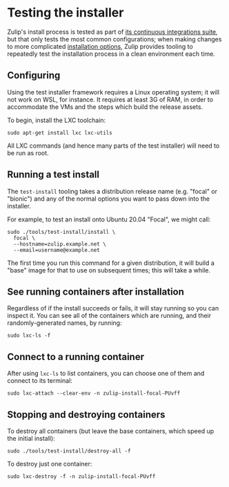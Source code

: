 # Testing the installer

Zulip's install process is tested as part of [its continuous
integrations suite][CI], but that only tests the most common
configurations; when making changes to more complicated [installation
options][installer-docs], Zulip provides tooling to repeatedly test
the installation process in a clean environment each time.

[CI]: https://github.com/zulip/zulip/actions/workflows/production-suite.yml?query=branch%3Amaster
[installer-docs]: ../production/install.md

## Configuring

Using the test installer framework requires a Linux operating system;
it will not work on WSL, for instance.  It requires at least 3G of
RAM, in order to accommodate the VMs and the steps which build the
release assets.

To begin, install the LXC toolchain:
```
sudo apt-get install lxc lxc-utils
```

All LXC commands (and hence many parts of the test installer) will
need to be run as root.

## Running a test install

The `test-install` tooling takes a distribution release name
(e.g. "focal" or "bionic") and any of the normal options you want to pass down
into the installer.

For example, to test an install onto Ubuntu 20.04 "Focal", we might
call:
```
sudo ./tools/test-install/install \
  focal \
  --hostname=zulip.example.net \
  --email=username@example.net
```

The first time you run this command for a given distribution, it will
build a "base" image for that to use on subsequent times; this will
take a while.

## See running containers after installation

Regardless of if the install succeeds or fails, it will stay running
so you can inspect it. You can see all of the containers which are
running, and their randomly-generated names, by running:
```
sudo lxc-ls -f
```

## Connect to a running container

After using `lxc-ls` to list containers, you can choose one of them
and connect to its terminal:
```
sudo lxc-attach --clear-env -n zulip-install-focal-PUvff
```

## Stopping and destroying containers

To destroy all containers (but leave the base containers, which speed
up the initial install):
```
sudo ./tools/test-install/destroy-all -f
```

To destroy just one container:
```
sudo lxc-destroy -f -n zulip-install-focal-PUvff
```

